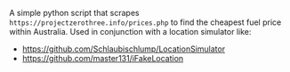 A simple python script that scrapes `https://projectzerothree.info/prices.php` to find the cheapest fuel price within Australia.
Used in conjunction with a location simulator like:
- https://github.com/Schlaubischlump/LocationSimulator
- https://github.com/master131/iFakeLocation